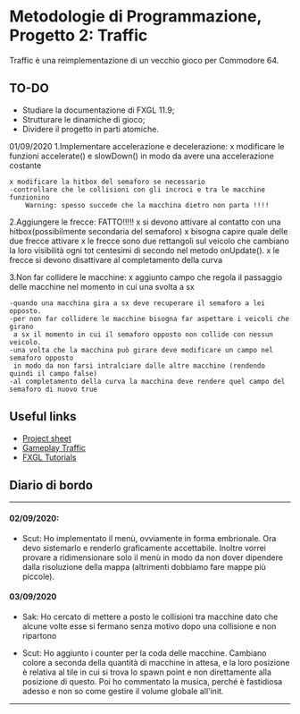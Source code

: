 # Metodologie di Programmazione, Progetto 2: Traffic

Traffic è una reimplementazione di un vecchio gioco per Commodore 64.

## TO-DO

- Studiare la documentazione di FXGL 11.9;
- Strutturare le dinamiche di gioco;
- Dividere il progetto in parti atomiche.

01/09/2020
1.Implementare accelerazione e decelerazione:
	x modificare le funzioni accelerate() e slowDown() in modo da avere una accelerazione costante

	x modificare la hitbox del semaforo se necessario
	-controllare che le collisioni con gli incroci e tra le macchine funzionino
		Warning: spesso succede che la macchina dietro non parta !!!!


2.Aggiungere le frecce:  FATTO!!!!!
	x si devono attivare al contatto con una hitbox(possibilmente secondaria del semaforo)
	x bisogna capire quale delle due frecce attivare
	x le frecce sono due rettangoli sul veicolo che cambiano la loro visibilità ogni tot centesimi di secondo nel metodo onUpdate().
	x le frecce si devono disattivare al completamento della curva


3.Non far collidere le macchine:
	x aggiunto campo che regola il passaggio delle macchine nel momento in cui una svolta a sx

	-quando una macchina gira a sx deve recuperare il semaforo a lei opposto.
	-per non far collidere le macchine bisogna far aspettare i veicoli che girano 
	 a sx il momento in cui il semaforo opposto non collide con nessun veicolo.
	-una volta che la macchina può girare deve modificare un campo nel semaforo opposto 
	 in modo da non farsi intralciare dalle altre macchine (rendendo quindi il campo false)
	-al completamento della curva la macchina deve rendere quel campo del semaforo di nuovo true
	
## Useful links

- <a href="https://docs.google.com/document/d/1hAu8wDXjqYgv10epFFH_dbAOVaOhfp2o3LUO93ofPFU/edit#" target=”_blank”>Project sheet</a>
- <a href="https://www.youtube.com/watch?v=9wmu5R4kdY0" target=”_blank”>Gameplay Traffic</a>
- <a href="https://www.youtube.com/playlist?list=PL4h6ypqTi3RTiTuAQFKE6xwflnPKyFuPp" target=”_blank”>FXGL Tutorials</a>

## Diario di bordo

<hr/>

#### 02/09/2020:

- Scut: Ho implementato il menù, ovviamente in forma embrionale. Ora devo sistemarlo e renderlo graficamente accettabile. Inoltre vorrei provare a ridimensionare solo il menù in modo da non dover dipendere dalla risoluzione della mappa (altrimenti dobbiamo fare mappe più piccole).


#### 03/09/2020

- Sak: Ho cercato di mettere a posto le collisioni tra macchine dato che alcune volte esse si fermano senza motivo dopo una collisione e non ripartono

- Scut: Ho aggiunto i counter per la coda delle macchine. Cambiano colore a seconda della quantità di macchine in attesa, e la loro posizione è relativa al tile in cui si trova lo spawn point e non direttamente alla posizione di questo. Poi ho commentato la musica, perché è fastidiosa adesso e non so come gestire il volume globale all'init.

<hr/>
